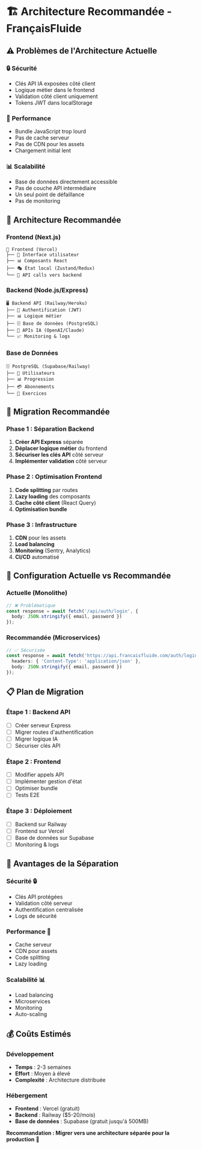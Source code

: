 # 🏗️ Architecture Recommandée - FrançaisFluide

## ⚠️ **Problèmes de l'Architecture Actuelle**

### 🔒 **Sécurité**
- Clés API IA exposées côté client
- Logique métier dans le frontend
- Validation côté client uniquement
- Tokens JWT dans localStorage

### 🚀 **Performance**
- Bundle JavaScript trop lourd
- Pas de cache serveur
- Pas de CDN pour les assets
- Chargement initial lent

### 📊 **Scalabilité**
- Base de données directement accessible
- Pas de couche API intermédiaire
- Un seul point de défaillance
- Pas de monitoring

## 🎯 **Architecture Recommandée**

### **Frontend (Next.js)**
```
📱 Frontend (Vercel)
├── 🎨 Interface utilisateur
├── 📊 Composants React
├── 🎭 État local (Zustand/Redux)
└── 🔄 API calls vers backend
```

### **Backend (Node.js/Express)**
```
🖥️ Backend API (Railway/Heroku)
├── 🔐 Authentification (JWT)
├── 📊 Logique métier
├── 🗄️ Base de données (PostgreSQL)
├── 🤖 APIs IA (OpenAI/Claude)
└── 📈 Monitoring & logs
```

### **Base de Données**
```
🗄️ PostgreSQL (Supabase/Railway)
├── 👤 Utilisateurs
├── 📊 Progression
├── 💳 Abonnements
└── 📝 Exercices
```

## 🚀 **Migration Recommandée**

### **Phase 1 : Séparation Backend**
1. **Créer API Express** séparée
2. **Déplacer logique métier** du frontend
3. **Sécuriser les clés API** côté serveur
4. **Implémenter validation** côté serveur

### **Phase 2 : Optimisation Frontend**
1. **Code splitting** par routes
2. **Lazy loading** des composants
3. **Cache côté client** (React Query)
4. **Optimisation bundle**

### **Phase 3 : Infrastructure**
1. **CDN** pour les assets
2. **Load balancing**
3. **Monitoring** (Sentry, Analytics)
4. **CI/CD** automatisé

## 🔧 **Configuration Actuelle vs Recommandée**

### **Actuelle (Monolithe)**
```typescript
// ❌ Problématique
const response = await fetch('/api/auth/login', {
  body: JSON.stringify({ email, password })
});
```

### **Recommandée (Microservices)**
```typescript
// ✅ Sécurisée
const response = await fetch('https://api.francaisfluide.com/auth/login', {
  headers: { 'Content-Type': 'application/json' },
  body: JSON.stringify({ email, password })
});
```

## 📋 **Plan de Migration**

### **Étape 1 : Backend API**
- [ ] Créer serveur Express
- [ ] Migrer routes d'authentification
- [ ] Migrer logique IA
- [ ] Sécuriser clés API

### **Étape 2 : Frontend**
- [ ] Modifier appels API
- [ ] Implémenter gestion d'état
- [ ] Optimiser bundle
- [ ] Tests E2E

### **Étape 3 : Déploiement**
- [ ] Backend sur Railway
- [ ] Frontend sur Vercel
- [ ] Base de données sur Supabase
- [ ] Monitoring & logs

## 🎯 **Avantages de la Séparation**

### **Sécurité** 🔒
- Clés API protégées
- Validation côté serveur
- Authentification centralisée
- Logs de sécurité

### **Performance** 🚀
- Cache serveur
- CDN pour assets
- Code splitting
- Lazy loading

### **Scalabilité** 📊
- Load balancing
- Microservices
- Monitoring
- Auto-scaling

## 💰 **Coûts Estimés**

### **Développement**
- **Temps** : 2-3 semaines
- **Effort** : Moyen à élevé
- **Complexité** : Architecture distribuée

### **Hébergement**
- **Frontend** : Vercel (gratuit)
- **Backend** : Railway ($5-20/mois)
- **Base de données** : Supabase (gratuit jusqu'à 500MB)

**Recommandation : Migrer vers une architecture séparée pour la production** 🎯
